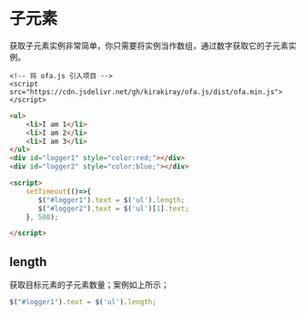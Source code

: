 # 子元素

获取子元素实例非常简单，你只需要将实例当作数组，通过数字获取它的子元素实例。

<html-viewer>

```
<!-- 将 ofa.js 引入项目 -->
<script src="https://cdn.jsdelivr.net/gh/kirakiray/ofa.js/dist/ofa.min.js"></script>
```

```html
<ul>
    <li>I am 1</li>
    <li>I am 2</li>
    <li>I am 3</li>
</ul>
<div id="logger1" style="color:red;"></div>
<div id="logger2" style="color:blue;"></div>

<script>
    setTimeout(()=>{
       $("#logger1").text = $('ul').length;
       $("#logger2").text = $('ul')[1].text;
    }, 500);

</script>
```

</html-viewer>

## length

获取目标元素的子元素数量；案例如上所示；

```javascript
$("#logger1").text = $('ul').length;
```